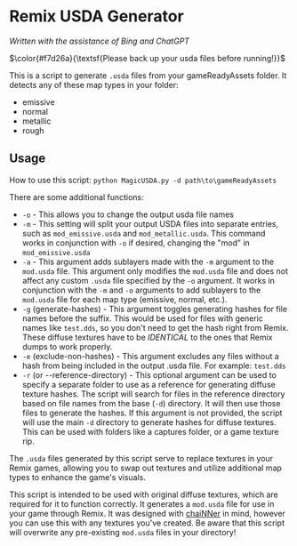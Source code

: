 # Remix USDA Generator
*Written with the assistance of Bing and ChatGPT*

$\color{#f7d26a}{\textsf{Please back up your usda files before running!}}$

This is a script to generate `.usda` files from your gameReadyAssets folder. It detects any of these map types in your folder:
- emissive
- normal
- metallic
- rough

## Usage
How to use this script:
`python MagicUSDA.py -d path\to\gameReadyAssets`

There are some additional functions:
* `-o` - This allows you to change the output usda file names
* `-m` - This setting will split your output USDA files into separate entries, such as `mod_emissive.usda` and `mod_metallic.usda`. This command works in conjunction with `-o` if desired, changing the "mod" in `mod_emissive.usda`
* `-a` - This argument adds sublayers made with the `-m` argument to the `mod.usda` file. This argument only modifies the `mod.usda` file and does not affect any custom `.usda` file specified by the `-o` argument. It works in conjunction with the `-m` and `-o` arguments to add sublayers to the `mod.usda` file for each map type (emissive, normal, etc.).
* `-g` (generate-hashes) - This argument toggles generating hashes for file names before the suffix. This would be used for files with generic names like `test.dds`, so you don't need to get the hash right from Remix. These diffuse textures have to be *IDENTICAL* to the ones that Remix dumps to work properly.
* `-e` (exclude-non-hashes) - This argument excludes any files without a hash from being included in the output .usda file. For example: `test.dds`
* `-r` (or --reference-directory) - This optional argument can be used to specify a separate folder to use as a reference for generating diffuse texture hashes. The script will search for files in the reference directory based on file names from the base (`-d`) directory. It will then use those files to generate the hashes. If this argument is not provided, the script will use the main `-d` directory to generate hashes for diffuse textures. This can be used with folders like a captures folder, or a game texture rip.

The `.usda` files generated by this script serve to replace textures in your Remix games, allowing you to swap out textures and utilize additional map types to enhance the game's visuals.

This script is intended to be used with original diffuse textures, which are required for it to function correctly. It generates a `mod.usda` file for use in your game through Remix. It was designed with [chaiNNer](https://chainner.app/) in mind, however you can use this with any textures you've created. Be aware that this script will overwrite any pre-existing `mod.usda` files in your directory!
